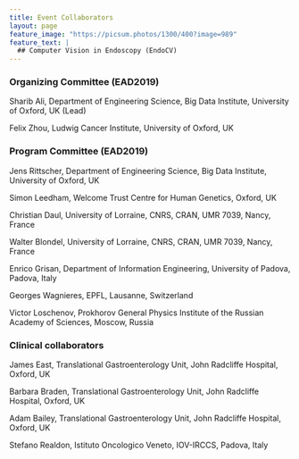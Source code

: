 ```yaml
---
title: Event Collaborators
layout: page
feature_image: "https://picsum.photos/1300/400?image=989"
feature_text: |
  ## Computer Vision in Endoscopy (EndoCV)
---
```


### Organizing Committee (EAD2019)

Sharib Ali, Department of Engineering Science, Big Data Institute, University of Oxford, UK (Lead)

Felix Zhou, Ludwig Cancer Institute, University of Oxford, UK




### Program Committee (EAD2019)

Jens Rittscher, Department of Engineering Science,  Big Data Institute, University of Oxford, UK

Simon Leedham, Welcome Trust Centre for Human Genetics, Oxford, UK

Christian Daul, University of Lorraine, CNRS, CRAN, UMR 7039, Nancy, France

Walter Blondel, University of Lorraine, CNRS, CRAN, UMR 7039, Nancy, France

Enrico Grisan, Department of Information Engineering, University of Padova, Padova, Italy 

Georges Wagnieres, EPFL, Lausanne, Switzerland 

Victor Loschenov, Prokhorov General Physics Institute of the Russian Academy of Sciences, Moscow, Russia 



### Clinical collaborators

James East, Translational Gastroenterology Unit, John Radcliffe Hospital, Oxford, UK

Barbara Braden, Translational Gastroenterology Unit, John Radcliffe Hospital, Oxford, UK

Adam Bailey, Translational Gastroenterology Unit, John Radcliffe Hospital, Oxford, UK

Stefano Realdon, Istituto Oncologico Veneto, IOV-IRCCS, Padova, Italy

